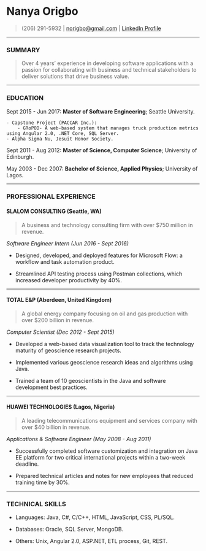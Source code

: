 Nanya Origbo
============
> (206) 291-5932 | [norigbo@gmail.com]() | [LinkedIn Profile](http://www.linkedin.com/in/nanya-origbo)

----

### SUMMARY
> Over 4 years’ experience in developing software applications with a passion for collaborating with business and technical stakeholders to deliver solutions that drive business value.

----

### EDUCATION

Sept 2015 - Jun 2017:   **Master of Software Engineering**; Seattle University.

    - Capstone Project (PACCAR Inc.):
        - GRoPOD- A web-based system that manages truck production metrics using Angular 2.0, .NET Core, SQL Server.
    - Alpha Sigma Nu, Jesuit Honor Society.

Sept 2011 - Aug 2012:   **Master of Science, Computer Science**; University of Edinburgh.

May 2003 - Dec 2007:   **Bachelor of Science, Applied Physics**; University of Lagos.

---------
     
### PROFESSIONAL EXPERIENCE

#### SLALOM CONSULTING (Seattle, WA)
> A business and technology consulting firm with over $750 million in revenue.

*Software Engineer Intern (Jun 2016 - Sept 2016)*

- Designed, developed, and deployed features for Microsoft Flow: a workflow and task automation product. 

- Streamlined API testing process using Postman collections, which increased developer productivity by 40%.

-----

#### TOTAL E&P (Aberdeen, United Kingdom)
> A global energy company focusing on oil and gas production with over $200 billion in revenue.

*Computer Scientist (Dec 2012 - Sept 2015)*

- Developed a web-based data visualization tool to track the technology maturity of geoscience research projects. 

- Implemented various geoscience research ideas and algorithms using Java. 

- Trained a team of 10 geoscientists in the Java and software development best practices.

-----

#### HUAWEI TECHNOLOGIES (Lagos, Nigeria)
> A leading telecommunications equipment and services company with over $40 billion in revenue.

*Applications & Software Engineer (May 2008 - Aug 2011)*

- Successfully completed software customization and integration on Java EE platform for two critical international projects within a two-week deadline. 

- Prepared technical articles and notes for new employees that reduced training time by 30%.

---------
     
### TECHNICAL SKILLS
- Languages: Java, C#, C/C++, HTML, JavaScript, CSS, PL/SQL. 

- Databases: Oracle, SQL Server, MongoDB. 

- Others: Unix, Angular 2.0, ASP.NET, ETL process, Git, REST.
